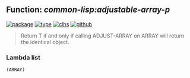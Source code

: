 ## Function: ***common-lisp:adjustable-array-p***
[![package](https://img.shields.io/badge/Package-COMMON--LISP-5f9ea0.svg?style=social&colorA=999999)](../) [![type](https://img.shields.io/badge/Type-Function-5f9ea0.svg?style=social&colorA=999999)](../#function) [![clhs](https://img.shields.io/badge/CLHS-ADJUSTABLE--ARRAY--P-5f9ea0.svg?style=social&colorA=999999)](http://www.lispworks.com/documentation/HyperSpec/Body/f_adju_1.htm) [![github](https://img.shields.io/badge/GitHub-View_the_source-5f9ea0.svg?style=social&colorA=999999&logo=github)](https://github.com/sbcl/sbcl/blob/master/src/code/array.lisp/) 

> Return T if and only if calling ADJUST-ARRAY on ARRAY will return
> the identical object.

### Lambda list
```
(ARRAY)
```
